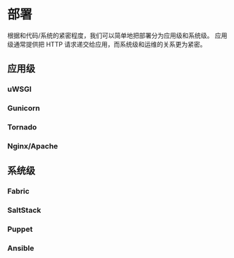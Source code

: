 # 部署

根据和代码/系统的紧密程度，我们可以简单地把部署分为应用级和系统级。
应用级通常提供把 HTTP 请求递交给应用，而系统级和运维的关系更为紧密。

## 应用级

### uWSGI

### Gunicorn

### Tornado

### Nginx/Apache


## 系统级

### Fabric

### SaltStack

### Puppet

### Ansible

